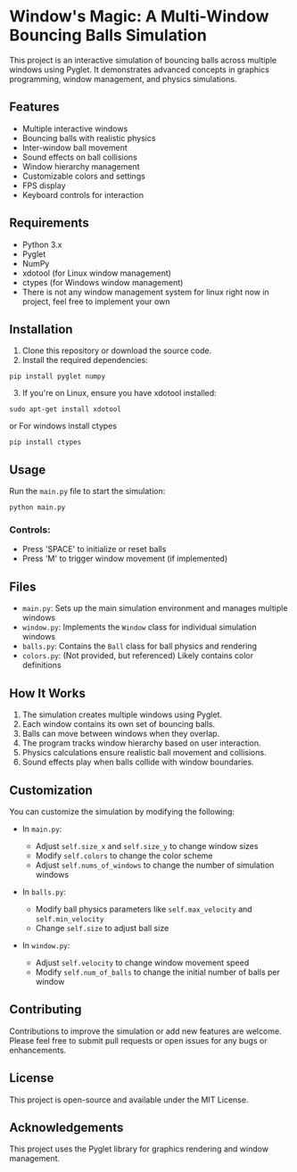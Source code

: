 # Window's Magic: A Multi-Window Bouncing Balls Simulation

This project is an interactive simulation of bouncing balls across multiple windows using Pyglet. It demonstrates advanced concepts in graphics programming, window management, and physics simulations.

## Features

- Multiple interactive windows
- Bouncing balls with realistic physics
- Inter-window ball movement
- Sound effects on ball collisions
- Window hierarchy management
- Customizable colors and settings
- FPS display
- Keyboard controls for interaction

## Requirements

- Python 3.x
- Pyglet
- NumPy
- xdotool (for Linux window management)
- ctypes (for Windows window management)
- There is not any window management system for linux right now in project, feel free to implement your own

## Installation

1. Clone this repository or download the source code.
2. Install the required dependencies:

```
pip install pyglet numpy
```

3. If you're on Linux, ensure you have xdotool installed:

```
sudo apt-get install xdotool
```
or For windows install ctypes

```
pip install ctypes
```

## Usage

Run the `main.py` file to start the simulation:

```
python main.py
```

### Controls:
- Press 'SPACE' to initialize or reset balls
- Press 'M' to trigger window movement (if implemented)

## Files

- `main.py`: Sets up the main simulation environment and manages multiple windows
- `window.py`: Implements the `Window` class for individual simulation windows
- `balls.py`: Contains the `Ball` class for ball physics and rendering
- `colors.py`: (Not provided, but referenced) Likely contains color definitions

## How It Works

1. The simulation creates multiple windows using Pyglet.
2. Each window contains its own set of bouncing balls.
3. Balls can move between windows when they overlap.
4. The program tracks window hierarchy based on user interaction.
5. Physics calculations ensure realistic ball movement and collisions.
6. Sound effects play when balls collide with window boundaries.

## Customization

You can customize the simulation by modifying the following:

- In `main.py`:
  - Adjust `self.size_x` and `self.size_y` to change window sizes
  - Modify `self.colors` to change the color scheme
  - Adjust `self.nums_of_windows` to change the number of simulation windows

- In `balls.py`:
  - Modify ball physics parameters like `self.max_velocity` and `self.min_velocity`
  - Change `self.size` to adjust ball size

- In `window.py`:
  - Adjust `self.velocity` to change window movement speed
  - Modify `self.num_of_balls` to change the initial number of balls per window

## Contributing

Contributions to improve the simulation or add new features are welcome. Please feel free to submit pull requests or open issues for any bugs or enhancements.

## License

This project is open-source and available under the MIT License.

## Acknowledgements

This project uses the Pyglet library for graphics rendering and window management.